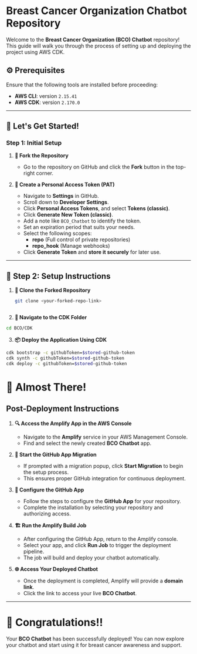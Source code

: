 # Breast Cancer Organization Chatbot Repository

Welcome to the **Breast Cancer Organization (BCO) Chatbot** repository! This guide will walk you through the process of setting up and deploying the project using AWS CDK.

## ⚙️ Prerequisites

Ensure that the following tools are installed before proceeding:

- **AWS CLI**: version `2.15.41`
- **AWS CDK**: version `2.170.0`

---

## 🚀 Let's Get Started!

### Step 1: Initial Setup

1. **🍴 Fork the Repository**
   - Go to the repository on GitHub and click the **Fork** button in the top-right corner.

2. **🔐 Create a Personal Access Token (PAT)**
   - Navigate to **Settings** in GitHub.
   - Scroll down to **Developer Settings**.
   - Click **Personal Access Tokens**, and select **Tokens (classic)**.
   - Click **Generate New Token (classic)**.
   - Add a note like `BCO_Chatbot` to identify the token.
   - Set an expiration period that suits your needs.
   - Select the following scopes:
     - **repo** (Full control of private repositories)
     - **repo_hook** (Manage webhooks)
   - Click **Generate Token** and **store it securely** for later use.

---

## 🔧 Step 2: Setup Instructions

1. **📂 Clone the Forked Repository**
   ```bash
   git clone <your-forked-repo-link>



2. **📁 Navigate to the CDK Folder**
```bash
cd BCO/CDK
```

3. **📦 Deploy the Application Using CDK**
```bash
cdk bootstrap -c githubToken=$stored-github-token
cdk synth -c githubToken=$stored-github-token
cdk deploy -c githubToken=$stored-github-token
```
# 🏁 Almost There!

## Post-Deployment Instructions

1. **🔍 Access the Amplify App in the AWS Console**
   - Navigate to the **Amplify** service in your AWS Management Console.
   - Find and select the newly created **BCO Chatbot** app.

2. **🚀 Start the GitHub App Migration**
   - If prompted with a migration popup, click **Start Migration** to begin the setup process.
   - This ensures proper GitHub integration for continuous deployment.

3. **🔧 Configure the GitHub App**
   - Follow the steps to configure the **GitHub App** for your repository.
   - Complete the installation by selecting your repository and authorizing access.

4. **🏗️ Run the Amplify Build Job**
   - After configuring the GitHub App, return to the Amplify console.
   - Select your app, and click **Run Job** to trigger the deployment pipeline.
   - The job will build and deploy your chatbot automatically.

5. **🌐 Access Your Deployed Chatbot**
   - Once the deployment is completed, Amplify will provide a **domain link**.
   - Click the link to access your live **BCO Chatbot**.

---

# 🎉 Congratulations!!

Your **BCO Chatbot** has been successfully deployed! You can now explore your chatbot and start using it for breast cancer awareness and support.

